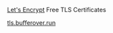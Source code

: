
[Let's Encrypt](https://letsencrypt.org/)
Free TLS Certificates

[tls.bufferover.run](https://tls.bufferover.run/)

